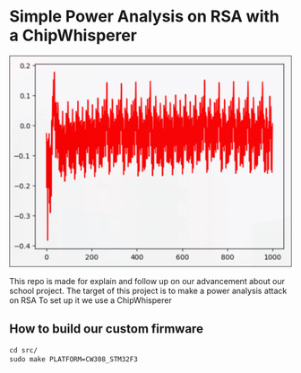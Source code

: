 # Simple Power Analysis on RSA with a ChipWhisperer

![Thumbnail](/assets/img/readme_thumbnail.png "Thumbnail")
	
This repo is made for explain and follow up on our advancement about our school project.
The target of this project is to make a power analysis attack on RSA 
To set up it we use a ChipWhisperer 

## How to build our custom firmware

```console
cd src/
sudo make PLATFORM=CW308_STM32F3
```
